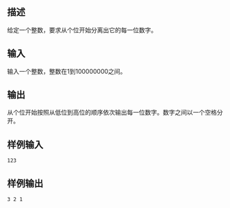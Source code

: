 ## 描述


给定一个整数，要求从个位开始分离出它的每一位数字。

## 输入


输入一个整数，整数在1到100000000之间。

## 输出


从个位开始按照从低位到高位的顺序依次输出每一位数字。数字之间以一个空格分开。

## 样例输入


```
123
```


## 样例输出


```
3 2 1
```


